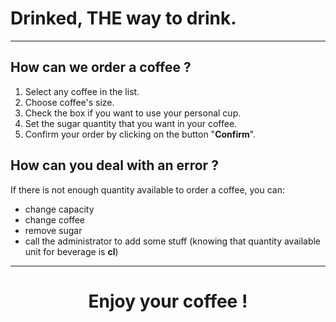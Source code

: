 # Drinked, THE way to drink.

***

## How can we order a coffee ?

1. Select any coffee in the list.
2. Choose coffee's size.
3. Check the box if you want to use your personal cup.
4. Set the sugar quantity that you want in your coffee.
5. Confirm your order by clicking on the button "**Confirm**".

## How can you deal with an error ? 

If there is not enough quantity available to order a coffee, you can:

- change capacity
- change coffee
- remove sugar
- call the administrator to add some stuff (knowing that quantity available unit for beverage is **cl**)

***

# <div style="text-align: center;">Enjoy your coffee !</div>



